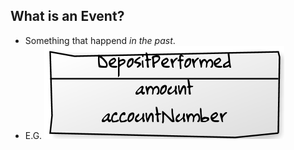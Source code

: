## What is an Event?

- Something that happend *in the past*.
- E.G. ![Deposit Performed Event in UML](static/img/deposit-performed-event-v1.png)

<!-- http://www.yuml.me/diagram/scruffy;/class/edit/[DepositPerformed|amount;accountNumber] -->